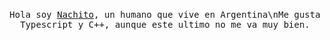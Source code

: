 <p align="center">
  <br>
  <samp>Hola soy <a href="https://github.com/asolden22">Nachito</a>, un humano que vive en Argentina\nMe gusta Typescript y C++, aunque este ultimo no me va muy bien.</samp>
  <br>
  <br>
  <br>
  <br>
  <img src="https://cdn.discordapp.com/attachments/860535351348690985/862128580674453504/-Render-_Yuna1.png" alt="" srcset="">
</p>
